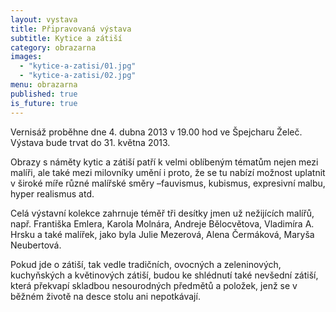 ```yaml
---
layout: vystava
title: Připravovaná výstava
subtitle: Kytice a zátiší
category: obrazarna
images:
  - "kytice-a-zatisi/01.jpg"
  - "kytice-a-zatisi/02.jpg"
menu: obrazarna
published: true
is_future: true
---
```

Vernisáž proběhne dne 4. dubna 2013 v 19.00 hod ve Špejcharu Želeč. Výstava bude trvat do 31. května 2013.

Obrazy s náměty kytic a zátiší patří k velmi oblíbeným tématům nejen mezi malíři, ale také mezi milovníky umění i proto, že se tu nabízí možnost uplatnit v široké míře různé malířské směry  –fauvismus, kubismus, expresivní malbu, hyper realismus atd.

Celá výstavní kolekce zahrnuje téměř tři desítky jmen už nežijících malířů, např.  Františka Emlera, Karola Molnára, Andreje Bělocvětova, Vladimíra A. Hrsku a také malířek, jako byla Julie Mezerová, Alena Čermáková, Maryša Neubertová.

Pokud jde o zátiší, tak vedle tradičních, ovocných a zeleninových, kuchyňských a květinových zátiší, budou ke shlédnutí také nevšední  zátiší, která překvapí skladbou nesourodných předmětů a položek, jenž se v běžném životě na desce stolu ani nepotkávají.

